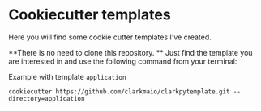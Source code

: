 
# Cookiecutter templates
Here you will find some cookie cutter templates I've created.

**There is no need to clone this repository. **
Just find the template you are interested in and use the following command from your terminal:


Example with template `application`
```
cookiecutter https://github.com/clarkmaio/clarkpytemplate.git --directory=application
```
